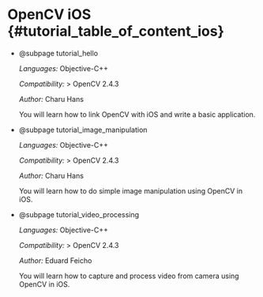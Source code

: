 OpenCV iOS {#tutorial_table_of_content_ios}
==========

-   @subpage tutorial_hello

    *Languages:* Objective-C++

    *Compatibility:* \> OpenCV 2.4.3

    *Author:* Charu Hans

    You will learn how to link OpenCV with iOS and write a basic application.

-   @subpage tutorial_image_manipulation

    *Languages:* Objective-C++

    *Compatibility:* \> OpenCV 2.4.3

    *Author:* Charu Hans

    You will learn how to do simple image manipulation using OpenCV in iOS.

-   @subpage tutorial_video_processing

    *Languages:* Objective-C++

    *Compatibility:* \> OpenCV 2.4.3

    *Author:* Eduard Feicho

    You will learn how to capture and process video from camera using OpenCV in iOS.
